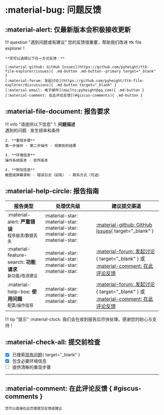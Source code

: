 # :material-bug: 问题反馈

## :material-alert: 仅最新版本会积极接收更新

!!! question "遇到问题或有建议"
    您的反馈很重要，帮助我们改进 ttk file explorer！  

    **您可以选择以下任一方式反馈：**

    [:material-github: GitHub Issues](https://github.com/pyheight/ttk-file-explorer/issues){ .md-button .md-button--primary target="_blank" }
    [:material-forum: 发起讨论](https://github.com/pyheight/ttk-file-explorer/discussions){ .md-button target="_blank" }
    [:material-email: 电子邮件](mailto:pyheight@qq.com){ .md-button }
    [:material-comment: 在此评论反馈](#giscus-comments){ .md-button }

## :material-file-document: 报告要求

!!! info "请提供以下信息"
    1. **问题描述**  
    遇到的问题 · 发生频率和条件

    2. **重现步骤**  
    第一步操作 · 第二步操作 · 观察到的结果

    3. **环境信息**  
    操作系统版本 · 软件版本

    4. **附加信息**  
    截图或屏幕录制 · 错误日志（如有） · 联系方式（可选）

## :material-help-circle: 报告指南

| 报告类型 | 处理优先级 | 建议提交渠道 |
|----------|------------|--------------|
| :material-alert: **严重错误**<br><small>程序崩溃/数据丢失</small> | :material-star: :material-star: :material-star: :material-star: :material-star: | [:material-github: GitHub Issues](https://github.com/pyheight/ttk-file-explorer/issues){ target="_blank" } |
| :material-feature-search: **功能请求**<br><small>新功能/改进建议</small> | :material-star: :material-star: :material-star: :material-star: | [:material-forum: 发起讨论](https://github.com/pyheight/ttk-file-explorer/discussions){ target="_blank" } 或 [:material-comment: 在此评论反馈](#giscus-comments) |
| :material-help-box: **使用问题**<br><small>配置/操作指导</small> | :material-star: :material-star: :material-star: | [:material-forum: 发起讨论](https://github.com/pyheight/ttk-file-explorer/discussions){ target="_blank" } 或 [:material-comment: 在此评论反馈](#giscus-comments) |

!!! tip "提示"
    :material-clock: 我们会在收到报告后尽快处理，感谢您的耐心与支持！

## :material-check-all: 提交前检查

- [x] 已搜索[现有问题](https://github.com/pyheight/ttk-file-explorer/issues){ target="_blank" }
- [x] 包含必要环境信息
- [ ] 提供清晰的重现步骤

---

## :material-comment: <span id="giscus-comments">在此评论反馈</span> { #giscus-comments }

<small>您可以直接在此页面提交反馈或建议</small>

<div class="giscus"></div>
<script>
  document.addEventListener('DOMContentLoaded', function() {
    // 创建Giscus脚本元素
    const giscusScript = document.createElement('script');
    giscusScript.src = 'https://giscus.app/client.js';
    giscusScript.setAttribute('data-repo', 'pyheight/ttk-file-explorer');
    giscusScript.setAttribute('data-repo-id', 'R_kgDOKsdh1g');
    giscusScript.setAttribute('data-category', 'General');
    giscusScript.setAttribute('data-category-id', 'DIC_kwDOKsdh1s4CbYu7');
    giscusScript.setAttribute('data-mapping', 'pathname');
    giscusScript.setAttribute('data-strict', '0');
    giscusScript.setAttribute('data-reactions-enabled', '1');
    giscusScript.setAttribute('data-emit-metadata', '1');
    giscusScript.setAttribute('data-input-position', 'top');
    giscusScript.setAttribute('data-lang', 'zh-CN');
    giscusScript.setAttribute('data-loading', 'lazy');
    giscusScript.crossOrigin = 'anonymous';
    giscusScript.async = true;
    
    // 获取当前主题
    function getGiscusTheme() {
      const palette = __md_get('__palette');
      if (palette && typeof palette.color === 'object') {
        // 深色模式使用 noborder_gray，浅色模式使用 noborder_light
        return palette.color.scheme === 'slate' ? 'noborder_gray' : 'noborder_light';
      }
      // 默认主题为 noborder_light
      return 'noborder_light';
    }
    
    // 初始设置主题
    giscusScript.setAttribute('data-theme', getGiscusTheme());
    
    // 添加到页面
    const giscusContainer = document.querySelector('.giscus');
    giscusContainer.appendChild(giscusScript);
    
    // 监听主题切换事件
    const paletteComponent = document.querySelector('[data-md-component="palette"]');
    if (paletteComponent) {
      paletteComponent.addEventListener('change', function() {
        const newTheme = getGiscusTheme();
        const giscusFrame = document.querySelector('.giscus-frame');
        
        if (giscusFrame) {
          // 更新Giscus主题
          giscusFrame.contentWindow.postMessage(
            { giscus: { setConfig: { theme: newTheme } } },
            'https://giscus.app'
          );
        }
      });
    }
    
    // 锚点跳转处理
    if (window.location.hash === '#giscus-comments') {
      setTimeout(() => {
        giscusContainer.scrollIntoView({ behavior: 'smooth' });
      }, 500);
    }
  });
</script>
